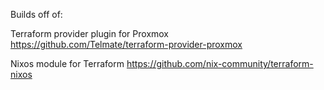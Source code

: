 Builds off of:

Terraform provider plugin for Proxmox
https://github.com/Telmate/terraform-provider-proxmox

Nixos module for Terraform
https://github.com/nix-community/terraform-nixos


